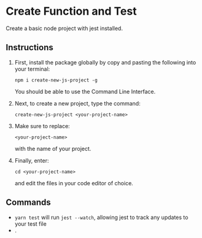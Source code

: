 # Create Function and Test

Create a basic node project with jest installed.

## Instructions

1. First, install the package globally by copy and pasting the following into your terminal:
   
   ```npm i create-new-js-project -g```
   
   You should be able to use the Command Line Interface.

2. Next, to create a new project, type the command: 

   ```create-new-js-project <your-project-name>```

3. Make sure to replace:

   ```<your-project-name>``` 

   with the name of your project.

4. Finally, enter:
   
   ```cd <your-project-name>```

   and edit the files in your code editor of choice.

## Commands

- ```yarn test``` will run ```jest --watch```, allowing jest to track any updates to your test file
- .
